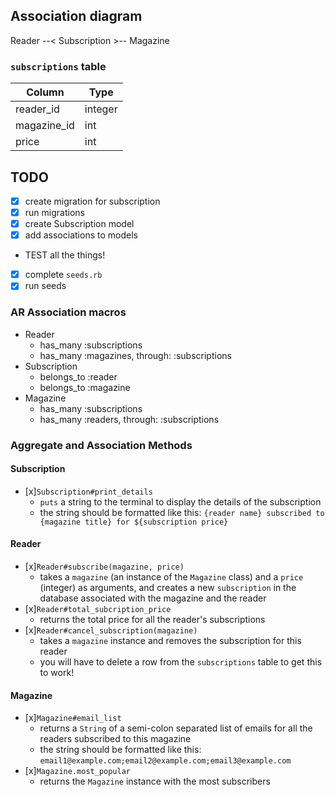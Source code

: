 ## Association diagram

Reader --< Subscription >-- Magazine

### `subscriptions` table

| Column | Type |
| --- | --- |
| reader_id | integer |
| magazine_id | int |
| price | int | 

## TODO

- [x] create migration for subscription
- [x] run migrations
- [x] create Subscription model
- [x] add associations to models
- TEST all the things!
- [x] complete `seeds.rb`
- [x] run seeds

### AR Association macros
- Reader
    - has_many :subscriptions
    - has_many :magazines, through: :subscriptions
- Subscription
    - belongs_to :reader
    - belongs_to :magazine
- Magazine
    - has_many :subscriptions
    - has_many :readers, through: :subscriptions

### Aggregate and Association Methods

#### Subscription
- [x]`Subscription#print_details`
  - `puts` a string to the terminal to display the details of the subscription
  - the string should be formatted like this: `{reader name} subscribed to {magazine title} for ${subscription price}`

#### Reader

- [x]`Reader#subscribe(magazine, price)`
  - takes a `magazine` (an instance of the `Magazine` class) and a `price` (integer) as arguments, and creates a new `subscription` in the database associated with the magazine and the reader
- [x]`Reader#total_subcription_price`
  - returns the total price for all the reader's subscriptions
- [x]`Reader#cancel_subscription(magazine)`
  - takes a `magazine` instance and removes the subscription for this reader
  - you will have to delete a row from the `subscriptions` table to get this to work!

#### Magazine

- [x]`Magazine#email_list`
  - returns a `String` of a semi-colon separated list of emails for all the readers subscribed to this magazine
  - the string should be formatted like this: `email1@example.com;email2@example.com;email3@example.com`
- [x]`Magazine.most_popular`
  - returns the `Magazine` instance with the most subscribers